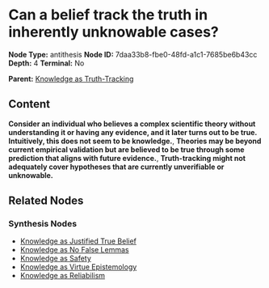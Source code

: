 # Can a belief track the truth in inherently unknowable cases?

**Node Type:** antithesis
**Node ID:** 7daa33b8-fbe0-48fd-a1c1-7685be6b43cc
**Depth:** 4
**Terminal:** No

**Parent:** [Knowledge as Truth-Tracking](knowledge-as-truth-tracking-synthesis-738ab978-9add-4a6c-9f4b-c922bd352a53.md)

## Content

**Consider an individual who believes a complex scientific theory without understanding it or having any evidence, and it later turns out to be true. Intuitively, this does not seem to be knowledge.**, **Theories may be beyond current empirical validation but are believed to be true through some prediction that aligns with future evidence.**, **Truth-tracking might not adequately cover hypotheses that are currently unverifiable or unknowable.**

## Related Nodes

### Synthesis Nodes

- [Knowledge as Justified True Belief](knowledge-as-justified-true-belief-synthesis-58fc73ae-0e3e-47e3-8446-63d94f4d9b17.md)
- [Knowledge as No False Lemmas](knowledge-as-no-false-lemmas-synthesis-b4af1fd8-3af0-4696-a4a3-4200b608cb98.md)
- [Knowledge as Safety](knowledge-as-safety-synthesis-62b4aeef-797d-4fbe-a2ec-dc3846895ae6.md)
- [Knowledge as Virtue Epistemology](knowledge-as-virtue-epistemology-synthesis-c403a223-2a81-4895-a49f-72d3e4a37b51.md)
- [Knowledge as Reliabilism](knowledge-as-reliabilism-synthesis-90f110ec-4d40-4e2e-85e0-820cfc171aa7.md)
